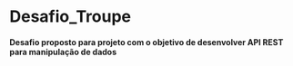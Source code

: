# Desafio_Troupe

#### Desafio proposto para projeto com o objetivo de desenvolver API REST para manipulação de dados
